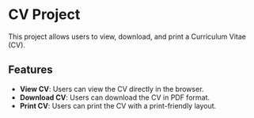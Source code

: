 # CV Project

This project allows users to view, download, and print a Curriculum Vitae (CV).

## Features

- **View CV**: Users can view the CV directly in the browser.
- **Download CV**: Users can download the CV in PDF format.
- **Print CV**: Users can print the CV with a print-friendly layout.

